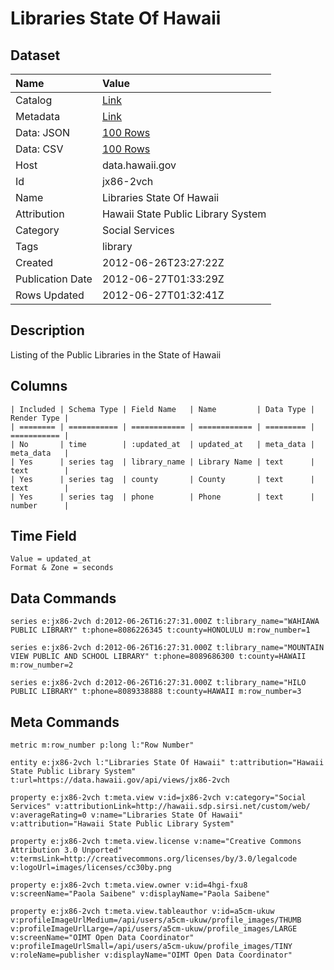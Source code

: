 # Libraries State Of Hawaii

## Dataset

| Name | Value |
| :--- | :---- |
| Catalog | [Link](https://catalog.data.gov/dataset/libraries-state-of-hawaii-a6f5d) |
| Metadata | [Link](https://data.hawaii.gov/api/views/jx86-2vch) |
| Data: JSON | [100 Rows](https://data.hawaii.gov/api/views/jx86-2vch/rows.json?max_rows=100) |
| Data: CSV | [100 Rows](https://data.hawaii.gov/api/views/jx86-2vch/rows.csv?max_rows=100) |
| Host | data.hawaii.gov |
| Id | jx86-2vch |
| Name | Libraries State Of Hawaii |
| Attribution | Hawaii State Public Library System |
| Category | Social Services |
| Tags | library |
| Created | 2012-06-26T23:27:22Z |
| Publication Date | 2012-06-27T01:33:29Z |
| Rows Updated | 2012-06-27T01:32:41Z |

## Description

Listing of the Public Libraries in the State of Hawaii

## Columns

```ls
| Included | Schema Type | Field Name   | Name         | Data Type | Render Type |
| ======== | =========== | ============ | ============ | ========= | =========== |
| No       | time        | :updated_at  | updated_at   | meta_data | meta_data   |
| Yes      | series tag  | library_name | Library Name | text      | text        |
| Yes      | series tag  | county       | County       | text      | text        |
| Yes      | series tag  | phone        | Phone        | text      | number      |
```

## Time Field

```ls
Value = updated_at
Format & Zone = seconds
```

## Data Commands

```ls
series e:jx86-2vch d:2012-06-26T16:27:31.000Z t:library_name="WAHIAWA PUBLIC LIBRARY" t:phone=8086226345 t:county=HONOLULU m:row_number=1

series e:jx86-2vch d:2012-06-26T16:27:31.000Z t:library_name="MOUNTAIN VIEW PUBLIC AND SCHOOL LIBRARY" t:phone=8089686300 t:county=HAWAII m:row_number=2

series e:jx86-2vch d:2012-06-26T16:27:31.000Z t:library_name="HILO PUBLIC LIBRARY" t:phone=8089338888 t:county=HAWAII m:row_number=3
```

## Meta Commands

```ls
metric m:row_number p:long l:"Row Number"

entity e:jx86-2vch l:"Libraries State Of Hawaii" t:attribution="Hawaii State Public Library System" t:url=https://data.hawaii.gov/api/views/jx86-2vch

property e:jx86-2vch t:meta.view v:id=jx86-2vch v:category="Social Services" v:attributionLink=http://hawaii.sdp.sirsi.net/custom/web/ v:averageRating=0 v:name="Libraries State Of Hawaii" v:attribution="Hawaii State Public Library System"

property e:jx86-2vch t:meta.view.license v:name="Creative Commons Attribution 3.0 Unported" v:termsLink=http://creativecommons.org/licenses/by/3.0/legalcode v:logoUrl=images/licenses/cc30by.png

property e:jx86-2vch t:meta.view.owner v:id=4hgi-fxu8 v:screenName="Paola Saibene" v:displayName="Paola Saibene"

property e:jx86-2vch t:meta.view.tableauthor v:id=a5cm-ukuw v:profileImageUrlMedium=/api/users/a5cm-ukuw/profile_images/THUMB v:profileImageUrlLarge=/api/users/a5cm-ukuw/profile_images/LARGE v:screenName="OIMT Open Data Coordinator" v:profileImageUrlSmall=/api/users/a5cm-ukuw/profile_images/TINY v:roleName=publisher v:displayName="OIMT Open Data Coordinator"
```